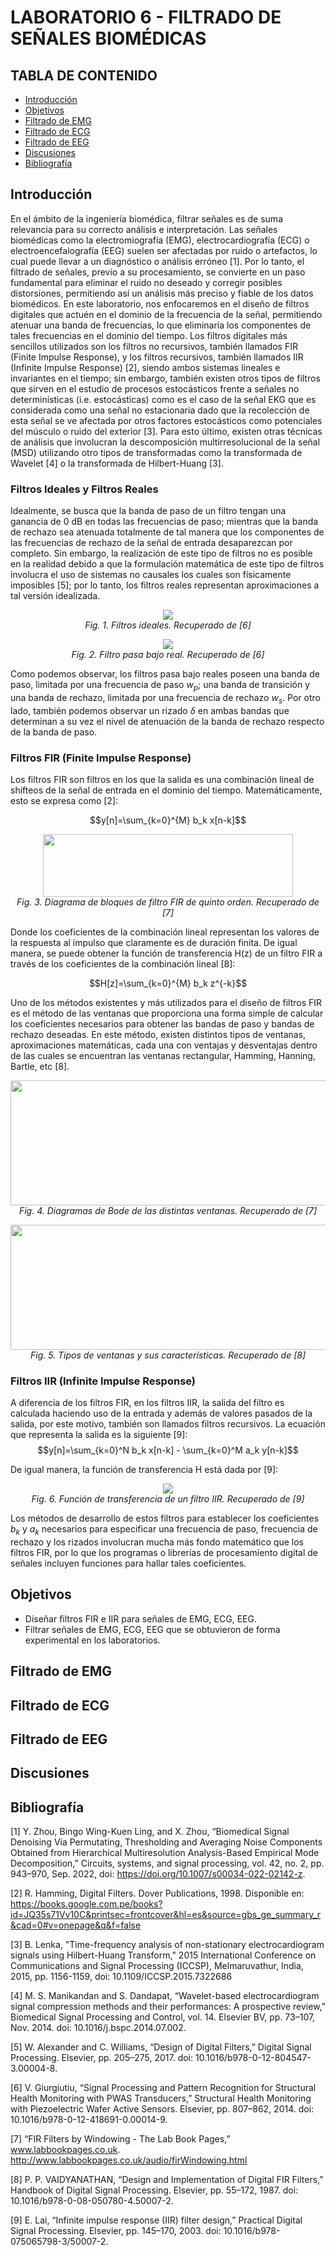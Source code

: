# LABORATORIO 6 - FILTRADO DE SEÑALES BIOMÉDICAS
## TABLA DE CONTENIDO

* [Introducción](#introducción)
* [Objetivos](#objetivos)
* [Filtrado de EMG](#filtrado-de-emg)
* [Filtrado de ECG](#filtrado-de-ecg)
* [Filtrado de EEG](#filtrado-de-eeg)
* [Discusiones](#discusiones)
* [Bibliografía](#bibliografía)

## Introducción

En el ámbito de la ingeniería biomédica, filtrar señales es de suma relevancia para su correcto análisis e interpretación. Las señales biomédicas como la electromiografía (EMG), electrocardiografía (ECG) o electroencefalografía (EEG) suelen ser afectadas por ruido o artefactos, lo cual puede llevar a un diagnóstico o análisis erróneo [1]. Por lo tanto, el filtrado de señales, previo a su procesamiento, se convierte en un paso fundamental para eliminar el ruido no deseado y corregir posibles distorsiones, permitiendo así un análisis más preciso y fiable de los datos biomédicos. En este laboratorio, nos enfocaremos en el diseño de filtros digitales que actuén en el dominio de la frecuencia de la señal, permitiendo atenuar una banda de frecuencias, lo que eliminaría los componentes de tales frecuencias en el dominio del tiempo. 
Los filtros digitales más sencillos utilizados son los filtros no recursivos, también llamados FIR (Finite Impulse Response), y los filtros recursivos, también llamados IIR (Infinite Impulse Response) [2], siendo ambos sistemas lineales e invariantes en el tiempo; sin embargo, también existen otros tipos de filtros que sirven en el estudio de procesos estocásticos frente a señales no determinísticas (i.e. estocásticas) como es el caso de la señal EKG que es considerada como una señal no estacionaria dado que la recolección de esta señal se ve afectada por otros factores estocásticos como potenciales del músculo o ruido del exterior [3]. Para esto último, existen otras técnicas de análisis que involucran la descomposición multirresolucional de la señal (MSD) utilizando otro tipos de transformadas como la transformada de Wavelet [4] o la transformada de Hilbert-Huang [3].

### Filtros Ideales y Filtros Reales
Idealmente, se busca que la banda de paso de un filtro tengan una ganancia de 0 dB en todas las frecuencias de paso; mientras que la banda de rechazo sea atenuada totalmente de tal manera que los componentes de las frecuencias de rechazo de la señal de entrada desaparezcan por completo. Sin embargo, la realización de este tipo de filtros no es posible en la realidad debido a que la formulación matemática de este tipo de filtros involucra el uso de sistemas no causales los cuales son físicamente imposibles [5]; por lo tanto, los filtros reales representan aproximaciones a tal versión idealizada. 

<p align="center" style="margin-bottom:0">
<img src="/ISB/Imágenes - Multimedia/Multimedia - Lab 6/Filtros-ideales.png" align="center"/>
<div align="center"> <i>Fig. 1. Filtros ideales. Recuperado de [6] </i></div>
<p>

<p align="center" style="margin-bottom:0">
<img src="/ISB/Imágenes - Multimedia/Multimedia - Lab 6/Filtros-reales.png" align="center"/>
<div align="center"> <i>Fig. 2. Filtro pasa bajo real. Recuperado de [6] </i></div>
<p>

Como podemos observar, los filtros pasa bajo reales poseen una banda de paso, limitada por una frecuencia de paso $w_p$; una banda de transición y una banda de rechazo, limitada por una frecuencia de rechazo $w_s$. Por otro lado, también podemos observar un rizado $\delta$ en ambas bandas que determinan a su vez el nivel de atenuación de la banda de rechazo respecto de la banda de paso.

### Filtros FIR (Finite Impulse Response)

Los filtros FIR son filtros en los que la salida es una combinación lineal de shifteos de la señal de entrada en el dominio del tiempo. Matemáticamente, esto se expresa como [2]: 

$$y[n]=\sum_{k=0}^{M} b_k x[n-k]$$

<p align="center" style="margin-bottom:0">
<img src="/ISB/Imágenes - Multimedia/Multimedia - Lab 6/Diagrama_de_bloques_FIR.png" align="center" width="400" height="100"/>
<div align="center"> <i>Fig. 3. Diagrama de bloques de filtro FIR de quinto orden. Recuperado de [7]</i></div>
<p>

Donde los coeficientes de la combinación lineal representan los valores de la respuesta al impulso que claramente es de duración finita.
De igual manera, se puede obtener la función de transferencia H(z) de un filtro FIR a través de los coeficientes de la combinación lineal [8]:

$$H[z]=\sum_{k=0}^{M} b_k z^{-k}$$

Uno de los métodos existentes y más utilizados para el diseño de filtros FIR es el método de las ventanas que proporciona una forma simple de calcular los coeficientes necesarios para obtener las bandas de paso y bandas de rechazo deseadas. En este método, existen distintos tipos de ventanas, aproximaciones matemáticas, cada una con ventajas y desventajas dentro de las cuales se encuentran las ventanas rectangular, Hamming, Hanning, Bartle, etc [8].


<p align="center" style="margin-bottom:0">
<img src="/ISB/Imágenes - Multimedia/Multimedia - Lab 6/Ventanas.png" align="center" width="600" height="200"/>
<div align="center"> <i>Fig. 4. Diagramas de Bode de las distintas ventanas. Recuperado de [7]</i></div>
<p>


<p align="center" style="margin-bottom:0">
<img src="/ISB/Imágenes - Multimedia/Multimedia - Lab 6/Ventanas_FIR.png" align="center" width="600" height="200"/>
<div align="center"> <i>Fig. 5. Tipos de ventanas y sus características. Recuperado de [8]</i></div>
<p>

### Filtros IIR (Infinite Impulse Response)

A diferencia de los filtros FIR, en los filtros IIR, la salida del filtro es calculada haciendo uso de la entrada y además de valores pasados de la salida, por este motivo, también son llamados filtros recursivos. La ecuación que representa la salida es la siguiente [9]:
$$y[n]=\sum_{k=0}^N b_k x[n-k] - \sum_{k=0}^M a_k y[n-k]$$

De igual manera, la función de transferencia H está dada por [9]:

<p align="center" style="margin-bottom:0">
<img src="/ISB/Imágenes - Multimedia/Multimedia - Lab 6/Transferencia_IIR.png" align="center"/>
<div align="center"> <i>Fig. 6. Función de transferencia de un filtro IIR. Recuperado de [9]</i></div>
<p>

Los métodos de desarrollo de estos filtros para establecer los coeficientes $b_k$ y $a_k$ necesarios para especificar una frecuencia de paso, frecuencia de rechazo y los rizados involucran mucha más fondo matemático que los filtros FIR, por lo que los programas o librerías de procesamiento digital de señales incluyen funciones para hallar tales coeficientes.

## Objetivos
* Diseñar filtros FIR e IIR para señales de EMG, ECG, EEG.
* Filtrar señales de EMG, ECG, EEG que se obtuvieron de forma experimental en los laboratorios.

## Filtrado de EMG

## Filtrado de ECG

## Filtrado de EEG

## Discusiones

## Bibliografía
[1] Y. Zhou, Bingo Wing-Kuen Ling, and X. Zhou, “Biomedical Signal Denoising Via Permutating, Thresholding and Averaging Noise Components Obtained from Hierarchical Multiresolution Analysis-Based Empirical Mode Decomposition,” Circuits, systems, and signal processing, vol. 42, no. 2, pp. 943–970, Sep. 2022, doi: https://doi.org/10.1007/s00034-022-02142-z. <br>

[2] R. Hamming, Digital Filters. Dover Publications, 1998. Disponible en: https://books.google.com.pe/books?id=JQ35s71Vv10C&printsec=frontcover&hl=es&source=gbs_ge_summary_r&cad=0#v=onepage&q&f=false <br>

[3] B. Lenka, "Time-frequency analysis of non-stationary electrocardiogram signals using Hilbert-Huang Transform," 2015 International Conference on Communications and Signal Processing (ICCSP), Melmaruvathur, India, 2015, pp. 1156-1159, doi: 10.1109/ICCSP.2015.7322686 <br>

[4] M. S. Manikandan and S. Dandapat, “Wavelet-based electrocardiogram signal compression methods and their performances: A prospective review,” Biomedical Signal Processing and Control, vol. 14. Elsevier BV, pp. 73–107, Nov. 2014. doi: 10.1016/j.bspc.2014.07.002. <br>

[5] W. Alexander and C. Williams, “Design of Digital Filters,” Digital Signal Processing. Elsevier, pp. 205–275, 2017. doi: 10.1016/b978-0-12-804547-3.00004-8.<br>

[6] V. Giurgiutiu, “Signal Processing and Pattern Recognition for Structural Health Monitoring with PWAS Transducers,” Structural Health Monitoring with Piezoelectric Wafer Active Sensors. Elsevier, pp. 807–862, 2014. doi: 10.1016/b978-0-12-418691-0.00014-9.<br>

[7] “FIR Filters by Windowing - The Lab Book Pages,” www.labbookpages.co.uk. http://www.labbookpages.co.uk/audio/firWindowing.html <br>

[8] P. P. VAIDYANATHAN, “Design and Implementation of Digital FIR Filters,” Handbook of Digital Signal Processing. Elsevier, pp. 55–172, 1987. doi: 10.1016/b978-0-08-050780-4.50007-2. <br>

[9] E. Lai, “Infinite impulse response (IIR) filter design,” Practical Digital Signal Processing. Elsevier, pp. 145–170, 2003. doi: 10.1016/b978-075065798-3/50007-2. <br>


